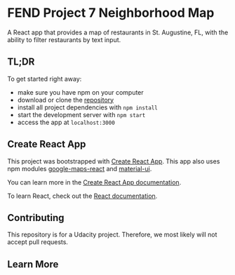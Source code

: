 # FEND Project 7 Neighborhood Map
A React app that provides a map of restaurants in St. Augustine, FL, with the ability to filter restaurants by text input.

## TL;DR

To get started right away:

* make sure you have npm on your computer
* download or clone the [repository](https://github.com/tostonar/udacity-map-v2)
* install all project dependencies with `npm install`
* start the development server with `npm start`
* access the app at `localhost:3000`


## Create React App

This project was bootstrapped with [Create React App](https://github.com/facebook/create-react-app). This app also uses npm modules  [google-maps-react](https://www.npmjs.com/package/google-maps-react) and [material-ui](https://material-ui.com/).

You can learn more in the [Create React App documentation](https://facebook.github.io/create-react-app/docs/getting-started).

To learn React, check out the [React documentation](https://reactjs.org/).
## Contributing

This repository is for a Udacity project. Therefore, we most likely will not accept pull requests.

## Learn More
